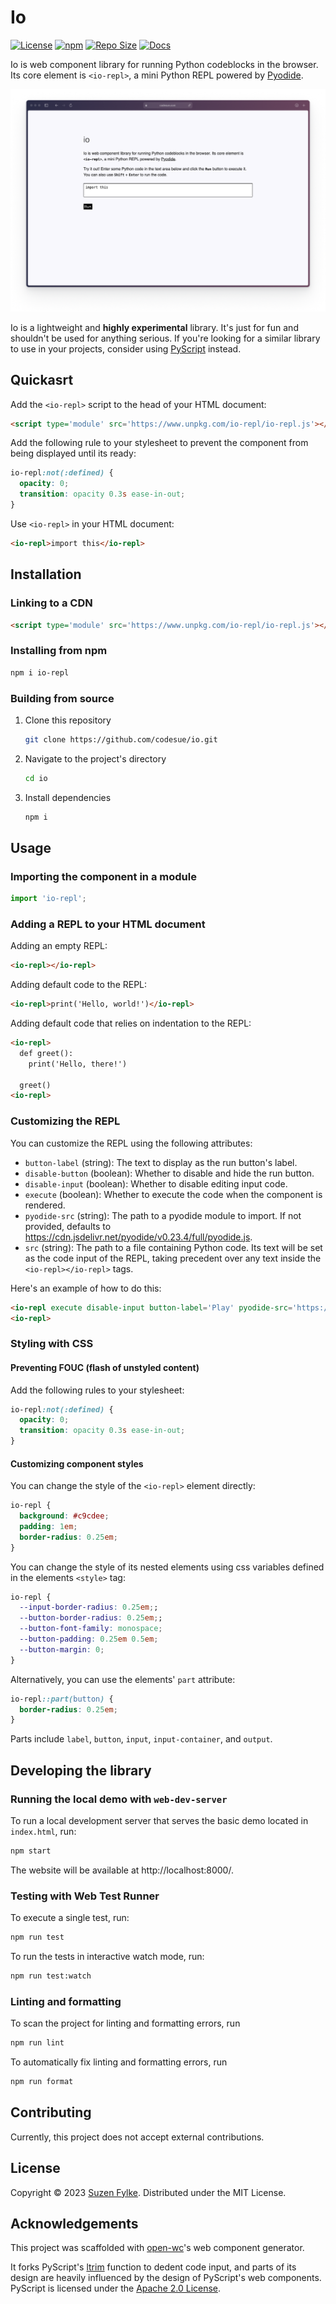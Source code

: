 # Io

[![License][license_badge]][license_link]
[![npm][npm_badge]][npm_link]
[![Repo Size][repo_size_badge]][repo_size_link]
[![Docs][docs_badge]][docs_link]

Io is web component library for running Python codeblocks in the browser. Its
core element is `<io-repl>`, a mini Python REPL powered by [Pyodide](https://pyodide.org/en/stable/).

<img src="assets/images/io.png" alt="Screenshot of the Io demo website" />

Io is a lightweight and **highly experimental** library. It's just for fun and
shouldn't be used for anything serious. If you're looking for a similar library
to use in your projects, consider using [PyScript](https://pyscript.net) instead.

## Quickasrt

Add the `<io-repl>` script to the head of your HTML document:

```html
<script type='module' src='https://www.unpkg.com/io-repl/io-repl.js'></script>
```

Add the following rule to your stylesheet to prevent the component from being
displayed until its ready:

```css
io-repl:not(:defined) {
  opacity: 0;
  transition: opacity 0.3s ease-in-out;
}
```

Use `<io-repl>` in your HTML document:

```html
<io-repl>import this</io-repl>
```

## Installation

### Linking to a CDN

```html
<script type='module' src='https://www.unpkg.com/io-repl/io-repl.js'></script>
```

### Installing from npm

```bash
npm i io-repl
```

### Building from source

1. Clone this repository

   ```sh
   git clone https://github.com/codesue/io.git
   ```

2. Navigate to the project's directory

   ```sh
   cd io
   ```

3. Install dependencies

   ```sh
   npm i
   ```

## Usage

### Importing the component in a module

```js
import 'io-repl';
```

### Adding a REPL to your HTML document

Adding an empty REPL:

```html
<io-repl></io-repl>
```

Adding default code to the REPL:

```html
<io-repl>print('Hello, world!')</io-repl>
```

Adding default code that relies on indentation to the REPL:

```html
<io-repl>
  def greet():
    print('Hello, there!')

  greet()
<io-repl>
```

### Customizing the REPL

You can customize the REPL using the following attributes:

- `button-label` (string): The text to display as the run button's label.
- `disable-button` (boolean): Whether to disable and hide the run button.
- `disable-input` (boolean): Whether to disable editing input code.
- `execute` (boolean): Whether to execute the code when the component is rendered.
- `pyodide-src` (string): The path to a pyodide module to import. If not provided, defaults
  to https://cdn.jsdelivr.net/pyodide/v0.23.4/full/pyodide.js.
- `src` (string): The path to a file containing Python code. Its text will be
  set as the code input of the REPL, taking precedent over any text inside the
  `<io-repl></io-repl>` tags.

Here's an example of how to do this:

```html
<io-repl execute disable-input button-label='Play' pyodide-src='https://path/to/pyodide.js'>
<io-repl>
```

### Styling with CSS

#### Preventing FOUC (flash of unstyled content)

Add the following rules to your stylesheet:

```css
io-repl:not(:defined) {
  opacity: 0;
  transition: opacity 0.3s ease-in-out;
}
```

#### Customizing component styles

You can change the style of the `<io-repl>` element directly:

```css
io-repl {
  background: #c9cdee;
  padding: 1em;
  border-radius: 0.25em;
}
```

You can change the style of its nested elements using css variables defined in the
elements `<style>` tag:

```css
io-repl {
  --input-border-radius: 0.25em;;
  --button-border-radius: 0.25em;;
  --button-font-family: monospace;
  --button-padding: 0.25em 0.5em;
  --button-margin: 0;
}
```

Alternatively, you can use the elements' `part` attribute:

```css
io-repl::part(button) {
  border-radius: 0.25em;
}
```

Parts include `label`, `button`, `input`, `input-container`, and `output`.

## Developing the library

### Running the local demo with `web-dev-server`

To run a local development server that serves the basic demo located in
`index.html`, run:

```bash
npm start
```

The website will be available at http://localhost:8000/.

### Testing with Web Test Runner

To execute a single test, run:

```sh
npm run test
```

To run the tests in interactive watch mode, run:

```sh
npm run test:watch
```

### Linting and formatting

To scan the project for linting and formatting errors, run

```sh
npm run lint
```

To automatically fix linting and formatting errors, run

```sh
npm run format
```

## Contributing

Currently, this project does not accept external contributions.

## License

Copyright &copy; 2023 [Suzen Fylke](https://suzenfylke.com). Distributed under
the MIT License.

## Acknowledgements

This project was scaffolded with [open-wc](https://github.com/open-wc/open-wc)'s
web component generator.

It forks PyScript's [ltrim](https://github.com/pyscript/pyscript/blob/2023.05.1/pyscriptjs/src/utils.ts#L14-L27)
function to dedent code input, and parts of its design are heavily influenced by
the design of PyScript's web components. PyScript is licensed under the
[Apache 2.0 License](https://github.com/pyscript/pyscript/blob/main/LICENSE).

[docs_badge]: https://img.shields.io/github/actions/workflow/status/codesue/io/publish-docs.yml?label=docs&colorA=363a4f&colorB=b7bdf8&style=flat
[docs_link]: https://github.com/codesue/io/actions/workflows/publish-docs.yml

[license_badge]: https://img.shields.io/github/license/codesue/io?colorA=363a4f&colorB=b7bdf8&style=flat
[license_link]: https://github.com/codesue/io/tree/main/LICENSE

[npm_badge]: https://img.shields.io/npm/v/io-repl?colorA=363a4f&colorB=b7bdf8&style=flat
[npm_link]: https://www.npmjs.com/package/io-repl

[repo_size_badge]: https://img.shields.io/github/repo-size/codesue/io?colorA=363a4f&colorB=b7bdf8&style=flat
[repo_size_link]: https://github.com/codesue/io
